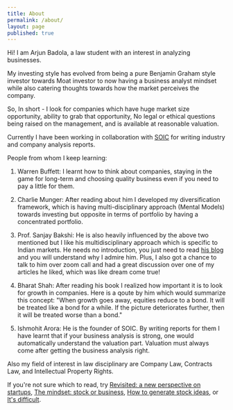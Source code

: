```yaml
---
title: About
permalink: /about/
layout: page
published: true
---
```

Hi! I am Arjun Badola, a law student with an interest in analyzing businesses.

My investing style has evolved from being a pure Benjamin Graham style investor towards Moat investor to now having a business analyst mindset while also catering thoughts towards how the market perceives the company.

So, In short - I look for companies which have huge market size opportunity, ability to grab that opportunity, No legal or ethical questions being raised on the management, and is available at reasonable valuation.

Currently I have been working in collaboration with [SOIC](https://soic.in/blogs) for writing industry and company analysis reports.

People from whom I keep learning:

1. Warren Buffett: I learnt how to think about companies, staying in the game for long-term and choosing quality business even if you need to pay a little for them.

2. Charlie Munger: After reading about him I developed my diversification framework, which is having multi-disciplinary approach (Mental Models) towards investing but opposite in terms of portfolio by having a concentrated portfolio.

3. Prof. Sanjay Bakshi: He is also heavily influenced by the above two mentioned but I like his multidisciplinary approach which is specific to Indian markets. He needs no introduction, you just need to read [his blog](https://fundooprofessor.wordpress.com/) and you will understand why I admire him. Plus, I also got a chance to talk to him over zoom call and had a great discussion over one of my articles he liked, which was like dream come true! 

4. Bharat Shah: After reading his book I realized how important it is to look for growth in companies. Here is a qoute by him which would summarize this concept: "When growth goes away, equities reduce to a bond. It will be treated like a bond for a while. If the picture deteriorates further, then it will be treated worse than a bond."

5. Ishmohit Arora: He is the founder of SOIC. By writing reports for them I have learnt that if your business analysis is strong, one would automatically understand the valuation part. Valuation must always come after getting the business analysis right.

Also my field of interest in law disciplinary are Company Law, Contracts Law, and Intellectual Property Rights.

If you're not sure which to read, try [Revisited: a new perspective on startups](http://arjunbadola.blog/Revisited-A-New-Perspective-on-Startups/), [The mindset: stock or business](http://arjunbadola.blog/The-Mindset-Stock-or-Business/), [How to generate stock ideas](http://arjunbadola.blog/How-to-Generate-Stock-Ideas/), or [It's difficult](http://arjunbadola.blog/It's-Difficult/).
